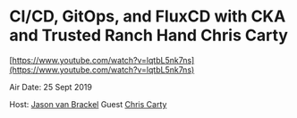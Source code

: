 # CI/CD, GitOps, and FluxCD with CKA and Trusted Ranch Hand Chris Carty

[https://www.youtube.com/watch?v=lqtbL5nk7ns](https://www.youtube.com/watch?v=lqtbL5nk7ns)

Air Date: 25 Sept 2019

Host: [Jason van Brackel](twitter.com/jasonvanbrackel)
Guest [Chris Carty](twitter.com/macintoshPrime)
